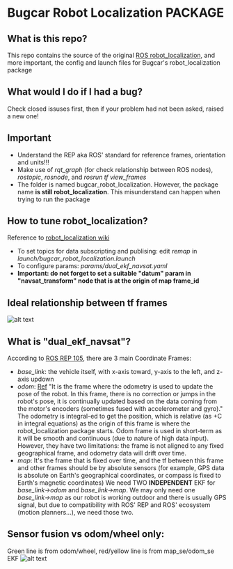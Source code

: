 # Bugcar Robot Localization PACKAGE
## What is this repo?
This repo contains the source of the original [ROS robot_localization](https://github.com/cra-ros-pkg/robot_localization), and more important, the config and launch files for Bugcar's robot_localization package
## What would I do if I had a bug?
Check closed issuses first, then if your problem had not been asked, raised a new one!
## Important
- Understand the REP aka ROS' standard for reference frames, orientation and units!!!
- Make use of *rqt_graph* (for check relationship between ROS nodes), *rostopic*, *rosnode*, and *rosrun tf view_frames*
- The folder is named bugcar_robot_localization. However, the package name **is still robot_localization**. This misunderstand can happen when trying to run the package
## How to tune robot_localization?
Reference to [robot_localization wiki](http://docs.ros.org/melodic/api/robot_localization/html/index.html)
- To set topics for data subscripting and publising: edit *remap* in *launch/bugcar_robot_localization.launch*
- To configure params: *params/dual_ekf_navsat.yaml*
- **Important: do not forget to set a suitable "datum" param in "navsat_transform" node that is at the origin of map frame_id**
## Ideal relationship between tf frames
![alt text](https://github.com/tranqkhue/bugcar/blob/master/src/bugcar_robot_localization/doc/images/ideal_tf_frame.jpg)
## What is "dual_ekf_navsat"?
According to [ROS REP 105](https://www.ros.org/reps/rep-0105.html), there are 3 main Coordinate Frames:
- *base_link*: the vehicle itself, with x-axis toward, y-axis to the left, and z-axis updown
- *odom*: [Ref](https://answers.ros.org/question/237295/confused-about-coordinate-frames-can-someone-please-explain/) "It is the frame where the odometry is used to update the pose of the robot. In this frame, there is no correction or jumps in the robot's pose, it is continually updated based on the data coming from the motor's encoders (sometimes fused with accelerometer and gyro)." The odometry is integral-ed to get the position, which is relative (as +C in integral equations) as the origin of this frame is where the robot_localization package starts. Odom frame is used in short-term as it will be smooth and continuous (due to nature of high data input). However, they have two limitations: the frame is not aligned to any fixed geographical frame, and odometry data will drift over time.
- *map*: It's the frame that is fixed over time, and the tf between this frame and other frames should be by absolute sensors (for example, GPS data is absolute on Earth's geographical coordinates, or compass is fixed to Earth's magnetic coordinates)
We need TWO **INDEPENDENT** EKF for *base_link->odom* and *base_link->map*. We may only need one *base_link->map* as our robot is working outdoor and there is usually GPS signal, but due to compatibility with ROS' REP and ROS' ecosystem (motion planners...), we need those two. 
## Sensor fusion vs odom/wheel only:
Green line is from odom/wheel, red/yellow line is from map_se/odom_se EKF
![alt text](https://github.com/tranqkhue/bugcar/blob/master/src/bugcar_robot_localization/doc/screen_shot_1.png)
